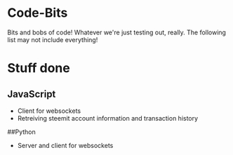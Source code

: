 # Code-Bits
Bits and bobs of code! Whatever we're just testing out, really. The following list may not include everything!

# Stuff done
## JavaScript
* Client for websockets
* Retreiving steemit account information and transaction history

##Python
* Server and client for websockets